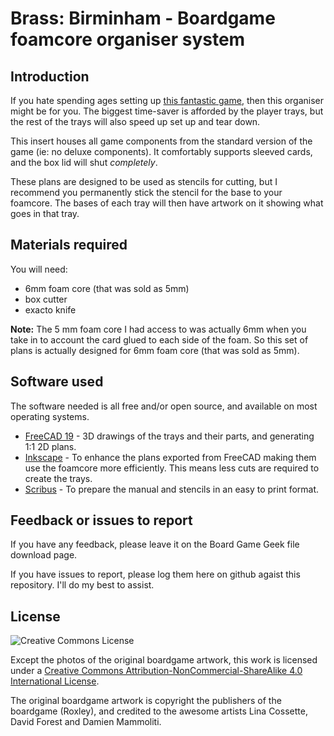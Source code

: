 # Brass: Birminham - Boardgame foamcore organiser system

## Introduction
If you hate spending ages setting up [this fantastic game](https://boardgamegeek.com/boardgame/224517/brass-birmingham), then this organiser might be for you. The biggest time-saver is afforded by the player trays, but the rest of the trays will also speed up set up and tear down.

This insert houses all game components from the standard version of the game (ie: no deluxe components). It comfortably supports sleeved cards, and the box lid will shut *completely*.

These plans are designed to be used as stencils for cutting, but I recommend you permanently stick the stencil for the base to your foamcore. The bases of each tray will then have artwork on it showing what goes in that tray.  

## Materials required

You will need:
* 6mm foam core (that was sold as 5mm)
* box cutter
* exacto knife

**Note:** The 5 mm foam core I had access to was actually 6mm when you take in to account the card glued to each side of the foam. So this set of plans is actually designed for 6mm foam core (that was sold as 5mm).

## Software used

The software needed is all free and/or open source, and available on most operating systems.

* [FreeCAD 19](https://www.freecadweb.org/) - 3D drawings of the trays and their parts, and generating 1:1 2D plans.
* [Inkscape](https://inkscape.org/) - To enhance the plans exported from FreeCAD making them use the foamcore more efficiently. This means less cuts are required to create the trays.
* [Scribus](https://www.scribus.net/) - To prepare the manual and stencils in an easy to print format.

## Feedback or issues to report

If you have any feedback, please leave it on the Board Game Geek file download page.

If you have issues to report, please log them here on github agaist this repository. I'll do my best to assist.

## License
![Creative Commons License](https://i.creativecommons.org/l/by-nc-sa/4.0/88x31.png)

Except the photos of the original boardgame artwork, this work is licensed under a [Creative Commons Attribution-NonCommercial-ShareAlike 4.0 International License](http://creativecommons.org/licenses/by-nc-sa/4.0/).

The original boardgame artwork is copyright the publishers of the boardgame (Roxley), and credited to the awesome artists Lina Cossette, David Forest and Damien Mammoliti.
